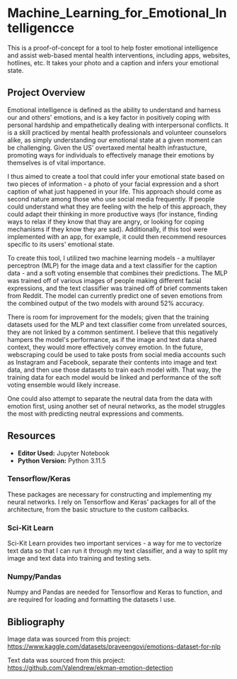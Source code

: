 # Machine_Learning_for_Emotional_Intelligencce
This is a proof-of-concept for a tool to help foster emotional intelligence and assist web-based mental health interventions, including apps, websites, hotlines, etc. It takes your photo and a caption and infers your emotional state. 

## Project Overview
Emotional intelligence is defined as the ability to understand and harness our and others' emotions, and is a key factor in positively coping with personal hardship and empathetically dealing with interpersonal conflicts. It is a skill practiced by mental health professionals and volunteer counselors alike, as simply understanding our emotional state at a given moment can be challenging. Given the US' overtaxed mental health infrastucture, promoting ways for individuals to effectively manage their emotions by themselves is of vital importance. 

I thus aimed to create a tool that could infer your emotional state based on two pieces of information - a photo of your facial expression and a short caption of what just happened in your life. This approach should come as second nature among those who use social media frequently. If people could understand what they are feeling with the help of this approach, they could adapt their thinking in more productive ways (for instance, finding ways to relax if they know that thay are angry, or looking for coping mechanisms if they know they are sad). Additionally, if this tool were implemented with an app, for example, it could then recommend resources specific to its users' emotional state.

To create this tool, I utilized two machine learning models - a multilayer perceptron (MLP) for the image data and a text classifier for the caption data - and a soft voting ensemble that combines their predictions. The MLP was trained off of various images of people making different facial expressions, and the text classifier was trained off of brief comments taken from Reddit. The model can currently predict one of seven emotions from the combined output of the two models with around 52% accuracy.

There is room for improvement for the models; given that the training datasets used for the MLP and text classifier come from unrelated sources, they are not linked by a common sentiment. I believe that this negatively hampers the model's performance, as if the image and text data shared context, they would more effectively convey emotion. In the future, webscraping could be used to take posts from social media accounts such as Instagram and Facebook, separate their contents into image and text data, and then use those datasets to train each model with. That way, the training data for each model would be linked and performance of the soft voting ensemble would likely increase.

One could also attempt to separate the neutral data from the data with emotion first, using another set of neural networks, as the model struggles the most with predicting neutral expressions and comments. 

## Resources
- **Editor Used:**  Jupyter Notebook
- **Python Version:** Python 3.11.5
### Tensorflow/Keras
  These packages are necessary for constructing and implementing my neural networks. I rely on Tensorflow and Keras' packages for all of the architecture, from the basic structure to the custom callbacks.
### Sci-Kit Learn
  Sci-Kit Learn provides two important services - a way for me to vectorize text data so that I can run it through my text classifier, and a way to split my image and text data into training and testing sets.
### Numpy/Pandas
  Numpy and Pandas are needed for Tensorflow and Keras to function, and are required for loading and formatting the datasets I use.

## Bibliography
Image data was sourced from this project: https://www.kaggle.com/datasets/praveengovi/emotions-dataset-for-nlp

Text data was sourced from this project: https://github.com/Valendrew/ekman-emotion-detection

